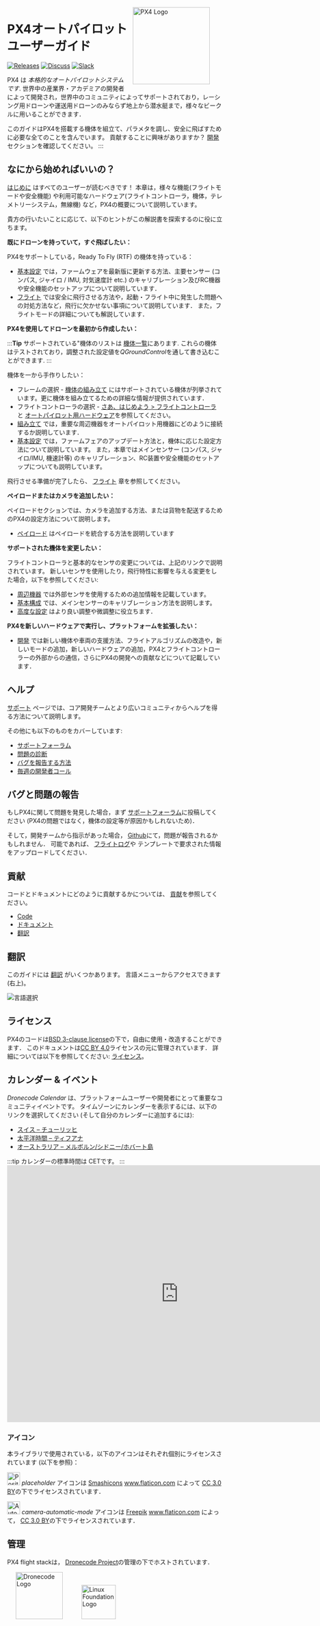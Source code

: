 <div style="float:right; padding:10px; margin-right:20px;"><a href="https://px4.io/"><img src="../assets/site/logo_pro_small.png" title="PX4 Logo" width="180px" /></a></div>

# PX4オートパイロット　ユーザーガイド

[![Releases](https://img.shields.io/badge/release-master-blue.svg)](https://github.com/PX4/PX4-Autopilot/releases) [![Discuss](https://img.shields.io/badge/discuss-px4-ff69b4.svg)](https://discuss.px4.io//) [![Slack](../assets/site/slack.svg)](https://join.slack.com/t/px4/shared_invite/zt-si4xo5qs-R4baYFmMjlrT4rQK5yUnaA)

PX4 は *本格的なオートパイロットシステムです*. 世界中の産業界・アカデミアの開発者によって開発され，世界中のコミュニティによってサポートされており，レーシング用ドローンや運送用ドローンのみならず地上から潜水艇まで，様々なビークルに用いることができます．

このガイドはPX4を搭載する機体を組立て、パラメタを調し、安全に飛ばすために必要な全てのことを含んでいます。 貢献することに興味がありますか？ [開発](development/development.md) セクションを確認してください。
:::

## なにから始めればいいの？

[はじめに](getting_started/README.md) はすべてのユーザーが読むべきです！ 本章は，様々な機能(フライトモードや安全機能) や利用可能なハードウェア(フライトコントローラ，機体，テレメトリーシステム，無線機) など，PX4の概要について説明しています。

貴方の行いたいことに応じて、以下のヒントがこの解説書を探索するのに役に立ちます。

**既にドローンを持っていて，すぐ飛ばしたい：**

PX4をサポートしている，Ready To Fly (RTF) の機体を持っている：

* [基本設定](config/README.md) では，ファームウェアを最新版に更新する方法、主要センサー (コンパス, ジャイロ / IMU, 対気速度計 etc.) のキャリブレーション及びRC機器や安全機能のセットアップについて説明しています．
* [フライト](flying/README.md) では安全に飛行させる方法や，起動・フライト中に発生した問題への対処方法など，飛行に欠かせない事項について説明しています． また，フライトモードの詳細についても解説しています．

**PX4を使用してドローンを最初から作成したい：**

:::**Tip** サポートされている"機体のリストは [機体一覧](airframes/airframe_reference.md)にあります. これらの機体はテストされており，調整された設定値を*QGroundControl*を通して書き込むことができます.
:::

機体を一から手作りしたい：

* フレームの選択 - [機体の組み立て](airframes/README.md) にはサポートされている機体が列挙されています。更に機体を組み立てるための詳細な情報が提供されています．
* フライトコントローラの選択 - [さあ、はじめよう > フライトコントローラ](getting_started/flight_controller_selection.md) と [オートパイロット用ハードウェア](flight_controller/README.md)を参照してください。
* [組み立て](assembly/README.md) では，重要な周辺機器をオートパイロット用機器にどのように接続するか説明しています．
* [基本設定](config/README.md) では，ファームフェアのアップデート方法と，機体に応じた設定方法について説明しています。 また，本章ではメインセンサー (コンパス, ジャイロ/IMU, 機速計等) のキャリブレーション、RC装置や安全機能のセットアップについても説明しています。

飛行させる準備が完了したら、 [フライト](flying/README.md) 章を参照してください。

**ペイロードまたはカメラを追加したい：**

ペイロードセクションでは、カメラを追加する方法、または貨物を配送するためのPX4の設定方法について説明します。

* [ペイロード](payloads/README.md) はペイロードを統合する方法を説明しています

**サポートされた機体を変更したい：**

フライトコントローラと基本的なセンサの変更については、上記のリンクで説明されています。 新しいセンサを使用したり，飛行特性に影響を与える変更をした場合，以下を参照してください:

* [周辺機器](peripherals/README.md) では外部センサを使用するための追加情報を記載しています。
* [基本構成](config/README.md) では、メインセンサーのキャリブレーション方法を説明します。
* [高度な設定](advanced_config/README.md) はより良い調整や微調整に役立ちます．

**PX4を新しいハードウェアで実行し、プラットフォームを拡張したい：**

* [開発](development/development.md) では新しい機体や車両の支援方法、フライトアルゴリズムの改造や，新しいモードの追加，新しいハードウェアの追加，PX4とフライトコントローラーの外部からの通信，さらにPX4の開発への貢献などについて記載しています．

## ヘルプ

[サポート](contribute/support.md) ページでは、コア開発チームとより広いコミュニティからヘルプを得る方法について説明します。

その他にも以下のものをカバーしています:

* [サポートフォーラム](contribute/support.md#forums-and-chat)
* [問題の診断](contribute/support.md#diagnosing-problems)
* [バグを報告する方法](contribute/support.md#issue-bug-reporting)
* [毎週の開発者コール](contribute/support.md#weekly-dev-call)

## バグと問題の報告

もしPX4に関して問題を発見した場合，まず [サポートフォーラム](contribute/support.md#forums-and-chat)に投稿してください (PX4の問題ではなく，機体の設定等が原因かもしれないため)．

そして，開発チームから指示があった場合， [Github](https://github.com/PX4/PX4-Autopilot/issues)にて，問題が報告されるかもしれません． 可能であれば、 [フライトログ](getting_started/flight_reporting.md)や テンプレートで要求された情報をアップロードしてください． 

## 貢献

コードとドキュメントにどのように貢献するかについては、 [貢献](contribute/README.md)を参照してください。

* [Code](contribute/README.md)
* [ドキュメント](contribute/docs.md)
* [翻訳](contribute/translation.md)

## 翻訳

このガイドには [翻訳](contribute/translation.md) がいくつかあります。 言語メニューからアクセスできます(右上)。

![言語選択](../assets/vuepress/language_selector.png)

## ライセンス

PX4のコードは[BSD 3-clause license](https://opensource.org/licenses/BSD-3-Clause)の下で，自由に使用・改造することができます． このドキュメントは[CC BY 4.0](https://creativecommons.org/licenses/by/4.0/)ライセンスの元に管理されています． 詳細については以下を参照してください: [ライセンス](contribute/licenses.md)。

## カレンダー & イベント

*Dronecode Calendar* は、プラットフォームユーザーや開発者にとって重要なコミュニティイベントです。 タイムゾーンにカレンダーを表示するには、以下のリンクを選択してください (そして自分のカレンダーに追加するには):

* [スイス – チューリッヒ](https://calendar.google.com/calendar/embed?src=linuxfoundation.org_g21tvam24m7pm7jhev01bvlqh8%40group.calendar.google.com&ctz=Europe%2FZurich)
* [太平洋時間 – ティフアナ](https://calendar.google.com/calendar/embed?src=linuxfoundation.org_g21tvam24m7pm7jhev01bvlqh8%40group.calendar.google.com&ctz=America%2FTijuana)
* [オーストラリア – メルボルン/シドニー/ホバート島](https://calendar.google.com/calendar/embed?src=linuxfoundation.org_g21tvam24m7pm7jhev01bvlqh8%40group.calendar.google.com&ctz=Australia%2FSydney)

:::tip
カレンダーの標準時間は CETです。 ::: <iframe src="https://calendar.google.com/calendar/embed?title=Dronecode%20Calendar&amp;mode=WEEK&amp;height=600&amp;wkst=1&amp;bgcolor=%23FFFFFF&amp;src=linuxfoundation.org_g21tvam24m7pm7jhev01bvlqh8%40group.calendar.google.com&amp;color=%23691426&amp;ctz=Europe%2FZurich" style="border-width:0" width="800" height="600" frameborder="0" scrolling="no" mark="crwd-mark"></iframe> 

### アイコン

本ライブラリで使用されている，以下のアイコンはそれぞれ個別にライセンスされています (以下を参照)：

<img src="../assets/site/position_fixed.svg" title="Position fix required (e.g. GPS)" width="30px" /> *placeholder* アイコンは <a href="https://www.flaticon.com/authors/smashicons" title="Smashicons">Smashicons</a> <a href="https://www.flaticon.com/" title="Flaticon">www.flaticon.com</a> によって <a href="https://creativecommons.org/licenses/by/3.0/" title="Creative Commons BY 3.0" target="_blank">CC 3.0 BY</a>の下でライセンスされています．

<img src="../assets/site/automatic_mode.svg" title="Automatic mode" width="30px" /> *camera-automatic-mode* アイコンは <a href="https://www.freepik.com" title="Freepik">Freepik</a> <a href="https://www.flaticon.com/" title="Flaticon">www.flaticon.com</a> によって， <a href="http://creativecommons.org/licenses/by/3.0/" title="Creative Commons BY 3.0" target="_blank">CC 3.0 BY</a>の下でライセンスされています．

## 管理

PX4 flight stackは， [Dronecode Project](https://www.dronecode.org/)の管理の下でホストされています．

<a href="https://www.dronecode.org/" style="padding:20px" ><img src="https://mavlink.io/assets/site/logo_dronecode.png" alt="Dronecode Logo" width="110px"/></a>
<a href="https://www.linuxfoundation.org/projects" style="padding:20px;"><img src="https://mavlink.io/assets/site/logo_linux_foundation.png" alt="Linux Foundation Logo" width="80px" /></a>

<div style="padding:10px">&nbsp;</div>
